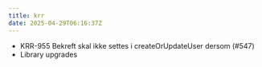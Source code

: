 ```yaml
---
title: krr
date: 2025-04-29T06:16:37Z
---
```

- KRR-955 Bekreft skal ikke settes i createOrUpdateUser dersom (#547)
- Library upgrades

